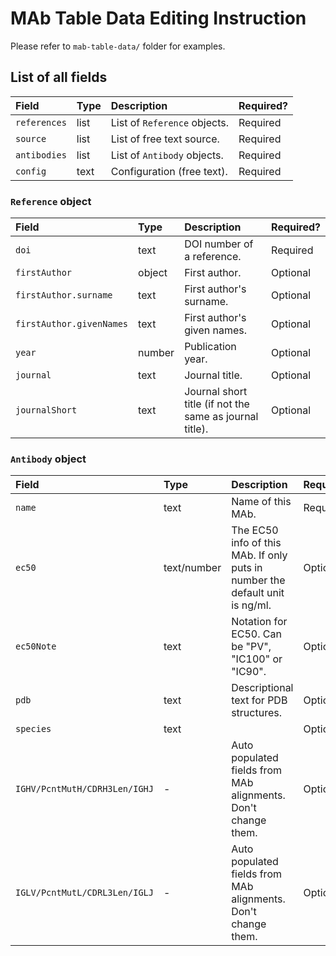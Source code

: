 # MAb Table Data Editing Instruction

Please refer to `mab-table-data/` folder for examples.

## List of all fields

| Field         | Type    | Description                  | Required? |
| :---          | :---    | :---                         | :---      |
| `references`  | list    | List of `Reference` objects. | Required  |
| `source`      | list    | List of free text source.    | Required  |
| `antibodies`  | list    | List of `Antibody` objects.  | Required  |
| `config`      | text    | Configuration (free text).   | Required  |


### `Reference` object

| Field                    | Type      | Description                                             | Required? |
| :---                     | :---      | :---                                                    | :---      |
| `doi`                    | text      | DOI number of a reference.                              | Required  |
| `firstAuthor`            | object    | First author.                                           | Optional  |
| `firstAuthor.surname`    | text      | First author's surname.                                 | Optional  |
| `firstAuthor.givenNames` | text      | First author's given names.                             | Optional  |
| `year`                   | number    | Publication year.                                       | Optional  |
| `journal`                | text      | Journal title.                                          | Optional  |
| `journalShort`           | text      | Journal short title (if not the same as journal title). | Optional  |

### `Antibody` object

| Field                         | Type        | Description                                                                  | Required? |
| :---                          | :---        | :---                                                                         | :---      |
| `name`                        | text        | Name of this MAb.                                                            | Required  |
| `ec50`                        | text/number | The EC50 info of this MAb. If only puts in number the default unit is ng/ml. | Optional  |
| `ec50Note`                    | text        | Notation for EC50. Can be "PV", "IC100" or "IC90".                           | Optional  |
| `pdb`                         | text        | Descriptional text for PDB structures.                                       | Optional  |
| `species`                     | text        |                                                                              | Optional  |
| `IGHV/PcntMutH/CDRH3Len/IGHJ` | -           | Auto populated fields from MAb alignments. Don't change them.                | Optional  |
| `IGLV/PcntMutL/CDRL3Len/IGLJ` | -           | Auto populated fields from MAb alignments. Don't change them.                | Optional  |
